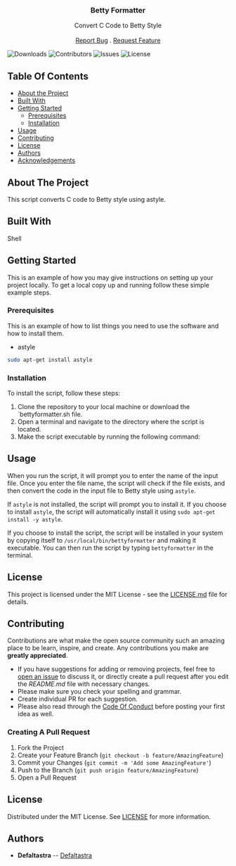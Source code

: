 <br/>
<p align="center">
  <h3 align="center">Betty Formatter</h3>

  <p align="center">
    Convert C Code to Betty Style
    <br/>
    <br/>
    <a href="https://github.com/defaltastra/BettyFormatter/issues">Report Bug</a>
    .
    <a href="https://github.com/defaltastra/BettyFormatter/issues">Request Feature</a>
  </p>
</p>

![Downloads](https://img.shields.io/github/downloads/defaltastra/BettyFormatter/total) ![Contributors](https://img.shields.io/github/contributors/defaltastra/BettyFormatter?color=dark-green) ![Issues](https://img.shields.io/github/issues/defaltastra/BettyFormatter) ![License](https://img.shields.io/github/license/defaltastra/BettyFormatter) 

## Table Of Contents

* [About the Project](#about-the-project)
* [Built With](#built-with)
* [Getting Started](#getting-started)
  * [Prerequisites](#prerequisites)
  * [Installation](#installation)
* [Usage](#usage)
* [Contributing](#contributing)
* [License](#license)
* [Authors](#authors)
* [Acknowledgements](#acknowledgements)

## About The Project

This script converts C code to Betty style using astyle.


## Built With

Shell

## Getting Started

This is an example of how you may give instructions on setting up your project locally.
To get a local copy up and running follow these simple example steps.

### Prerequisites

This is an example of how to list things you need to use the software and how to install them.

* astyle

```sh
sudo apt-get install astyle
```

### Installation


To install the script, follow these steps:

1. Clone the repository to your local machine or download the `bettyformatter.sh file.
2. Open a terminal and navigate to the directory where the script is located.
3. Make the script executable by running the following command:

## Usage



When you run the script, it will prompt you to enter the name of the input file. Once you enter the file name, the script will check if the file exists, and then convert the code in the input file to Betty style using `astyle`.

If `astyle` is not installed, the script will prompt you to install it. If you choose to install `astyle`, the script will automatically install it using `sudo apt-get install -y astyle`.

If you choose to install the script, the script will be installed in your system by copying itself to `/usr/local/bin/bettyformatter` and making it executable. You can then run the script by typing `bettyformatter` in the terminal.

## License

This project is licensed under the MIT License - see the [LICENSE.md](LICENSE.md) file for details.

## Contributing

Contributions are what make the open source community such an amazing place to be learn, inspire, and create. Any contributions you make are **greatly appreciated**.
* If you have suggestions for adding or removing projects, feel free to [open an issue](https://github.com/defaltastra/BettyFormatter/issues/new) to discuss it, or directly create a pull request after you edit the *README.md* file with necessary changes.
* Please make sure you check your spelling and grammar.
* Create individual PR for each suggestion.
* Please also read through the [Code Of Conduct](https://github.com/defaltastra/BettyFormatter/blob/main/CODE_OF_CONDUCT.md) before posting your first idea as well.

### Creating A Pull Request

1. Fork the Project
2. Create your Feature Branch (`git checkout -b feature/AmazingFeature`)
3. Commit your Changes (`git commit -m 'Add some AmazingFeature'`)
4. Push to the Branch (`git push origin feature/AmazingFeature`)
5. Open a Pull Request

## License

Distributed under the MIT License. See [LICENSE](https://github.com/defaltastra/BettyFormatter/blob/main/LICENSE.md) for more information.

## Authors

* **Defaltastra** -- [Defaltastra](https://github.com/Defaltastra/) 
